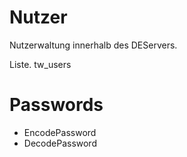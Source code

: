 # Nutzer

Nutzerwaltung innerhalb des DEServers.

Liste. tw_users

# Passwords

- EncodePassword
- DecodePassword